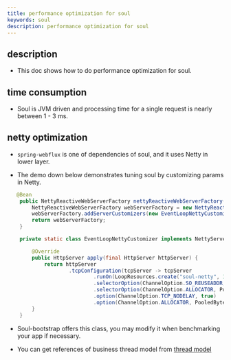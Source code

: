 ```yaml
---
title: performance optimization for soul
keywords: soul
description: performance optimization for soul
---
```


## description

* This doc shows how to do performance optimization for soul.


## time consumption

* Soul is JVM driven and processing time for a single request is nearly between 1 - 3 ms.

## netty optimization

* `spring-webflux` is one of dependencies of soul, and it uses Netty in lower layer.

* The demo down below demonstrates tuning soul by customizing params in Netty.

```java
   @Bean
    public NettyReactiveWebServerFactory nettyReactiveWebServerFactory() {
        NettyReactiveWebServerFactory webServerFactory = new NettyReactiveWebServerFactory();
        webServerFactory.addServerCustomizers(new EventLoopNettyCustomizer());
        return webServerFactory;
    }

    private static class EventLoopNettyCustomizer implements NettyServerCustomizer {

        @Override
        public HttpServer apply(final HttpServer httpServer) {
            return httpServer
                    .tcpConfiguration(tcpServer -> tcpServer
                            .runOn(LoopResources.create("soul-netty", 1, DEFAULT_IO_WORKER_COUNT, true), false)
                            .selectorOption(ChannelOption.SO_REUSEADDR, true)
                            .selectorOption(ChannelOption.ALLOCATOR, PooledByteBufAllocator.DEFAULT)
                            .option(ChannelOption.TCP_NODELAY, true)
                            .option(ChannelOption.ALLOCATOR, PooledByteBufAllocator.DEFAULT));
        }
    }
```

* Soul-bootstrap offers this class, you may modify it when benchmarking your app if necessary.

* You can get references of business thread model from [thread model](docs/en-us/soul/dev-thread.md)









